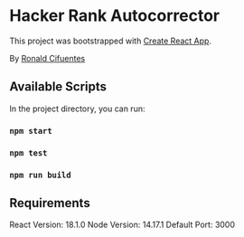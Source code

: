 # Hacker Rank Autocorrector

This project was bootstrapped with [Create React App](https://github.com/facebook/create-react-app).

By [Ronald Cifuentes](https://github.com/R0N4LDC1FU3NT3S)

## Available Scripts

In the project directory, you can run:

### `npm start`

### `npm test`

### `npm run build`

## Requirements

React Version: 18.1.0
Node Version: 14.17.1
Default Port: 3000